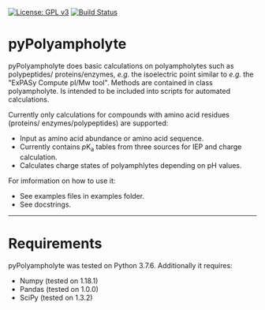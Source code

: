 [![License: GPL v3](https://img.shields.io/badge/License-GPLv3-blue.svg)](https://www.gnu.org/licenses/gpl-3.0)
[![Build Status](https://app.travis-ci.com/AlexanderSouthan/pyPolyampholyte.svg?branch=master)](https://app.travis-ci.com/AlexanderSouthan/pyPolyampholyte)

# pyPolyampholyte
pyPolyampholyte does basic calculations on polyampholytes such as polypeptides/
proteins/enzymes, *e.g.* the isoelectric point similar to *e.g.* the "ExPASy
Compute pI/Mw tool". Methods are contained in class polyampholyte. Is intended
to be included into scripts for automated calculations.

Currently only calculations for compounds with amino acid residues (proteins/
enzymes/polypeptides) are supported: 
* Input as amino acid abundance or amino acid sequence.
* Currently contains *p*K<sub>a</sub> tables from three sources for IEP and
charge calculation.
* Calculates charge states of polyamphlytes depending on pH values.

For imformation on how to use it:
* See examples files in examples folder. 
* See docstrings.

---
# Requirements
pyPolyampholyte was tested on Python 3.7.6. Additionally it requires:
* Numpy (tested on 1.18.1)
* Pandas (tested on 1.0.0)
* SciPy (tested on 1.3.2)
